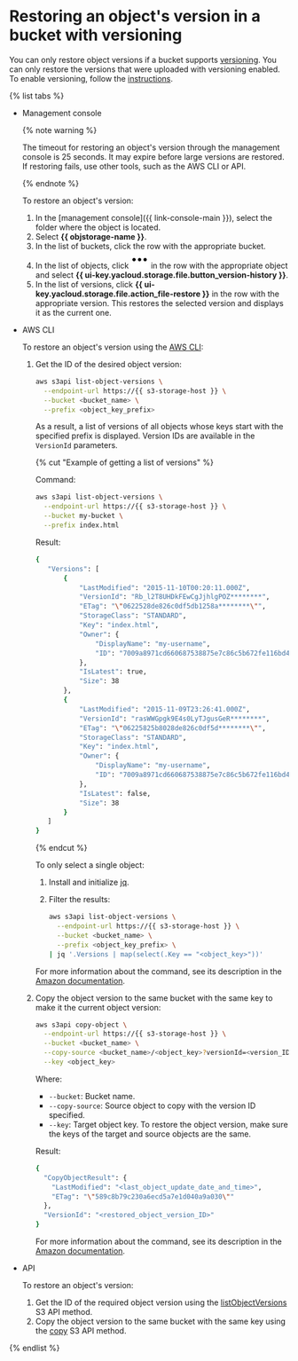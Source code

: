 # Restoring an object's version in a bucket with versioning

You can only restore object versions if a bucket supports [versioning](../../concepts/versioning.md). You can only restore the versions that were uploaded with versioning enabled. To enable versioning, follow the [instructions](../buckets/versioning.md).

{% list tabs %}

- Management console

   {% note warning %}

   The timeout for restoring an object's version through the management console is 25 seconds. It may expire before large versions are restored. If restoring fails, use other tools, such as the AWS CLI or API.

   {% endnote %}

   To restore an object's version:

   1. In the [management console]({{ link-console-main }}), select the folder where the object is located.
   1. Select **{{ objstorage-name }}**.
   1. In the list of buckets, click the row with the appropriate bucket.
   1. In the list of objects, click ![options](../../../_assets/console-icons/ellipsis.svg) in the row with the appropriate object and select **{{ ui-key.yacloud.storage.file.button_version-history }}**.
   1. In the list of versions, click **{{ ui-key.yacloud.storage.file.action_file-restore }}** in the row with the appropriate version. This restores the selected version and displays it as the current one.

- AWS CLI

   To restore an object's version using the [AWS CLI](../../tools/aws-cli.md):

   1. Get the ID of the desired object version:

      ```bash
      aws s3api list-object-versions \
        --endpoint-url https://{{ s3-storage-host }} \
        --bucket <bucket_name> \
        --prefix <object_key_prefix>
      ```

      As a result, a list of versions of all objects whose keys start with the specified prefix is displayed. Version IDs are available in the `VersionId` parameters.

      {% cut "Example of getting a list of versions" %}

      Command:

      ```bash
      aws s3api list-object-versions \
        --endpoint-url https://{{ s3-storage-host }} \
        --bucket my-bucket \
        --prefix index.html
      ```

      Result:

      ```bash
      {
         "Versions": [
             {
                 "LastModified": "2015-11-10T00:20:11.000Z",
                 "VersionId": "Rb_l2T8UHDkFEwCgJjhlgPOZ********",
                 "ETag": "\"0622528de826c0df5db1258a********\"",
                 "StorageClass": "STANDARD",
                 "Key": "index.html",
                 "Owner": {
                     "DisplayName": "my-username",
                     "ID": "7009a8971cd660687538875e7c86c5b672fe116bd438f46db45460dd********"
                 },
                 "IsLatest": true,
                 "Size": 38
             },
             {
                 "LastModified": "2015-11-09T23:26:41.000Z",
                 "VersionId": "rasWWGpgk9E4s0LyTJgusGeR********",
                 "ETag": "\"06225825b8028de826c0df5d********\"",
                 "StorageClass": "STANDARD",
                 "Key": "index.html",
                 "Owner": {
                     "DisplayName": "my-username",
                     "ID": "7009a8971cd660687538875e7c86c5b672fe116bd438f46db45460dd********"
                 },
                 "IsLatest": false,
                 "Size": 38
             }
         ]
      }
      ```

      {% endcut %}

      To only select a single object:

      1. Install and initialize [jq](https://stedolan.github.io/jq/download/).
      1. Filter the results:

         ```bash
         aws s3api list-object-versions \
           --endpoint-url https://{{ s3-storage-host }} \
           --bucket <bucket_name> \
           --prefix <object_key_prefix> \
         | jq '.Versions | map(select(.Key == "<object_key>"))'
         ```

      For more information about the command, see its description in the [Amazon documentation](https://awscli.amazonaws.com/v2/documentation/api/latest/reference/s3api/list-object-versions.html).

   1. Copy the object version to the same bucket with the same key to make it the current object version:

      ```bash
      aws s3api copy-object \
        --endpoint-url https://{{ s3-storage-host }} \
        --bucket <bucket_name> \
        --copy-source <bucket_name>/<object_key>?versionId=<version_ID> \
        --key <object_key>
      ```

      Where:

      * `--bucket`: Bucket name.
      * `--copy-source`: Source object to copy with the version ID specified.
      * `--key`: Target object key. To restore the object version, make sure the keys of the target and source objects are the same.

      Result:

      ```bash
      {
        "CopyObjectResult": {
          "LastModified": "<last_object_update_date_and_time>",
          "ETag": "\"589c8b79c230a6ecd5a7e1d040a9a030\""
        },
        "VersionId": "<restored_object_version_ID>"
      }
      ```

      For more information about the command, see its description in the [Amazon documentation](https://awscli.amazonaws.com/v2/documentation/api/latest/reference/s3api/copy-object.html).

- API

   To restore an object's version:

   1. Get the ID of the required object version using the [listObjectVersions](../../s3/api-ref/bucket/listObjectVersions.md) S3 API method.
   1. Copy the object version to the same bucket with the same key using the [copy](../../s3/api-ref/object/copy.md) S3 API method.

{% endlist %}
